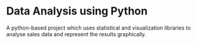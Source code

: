 # Data Analysis using Python
A python-based project which uses statistical and visualization libraries to analyse sales data and represent the results graphically.
